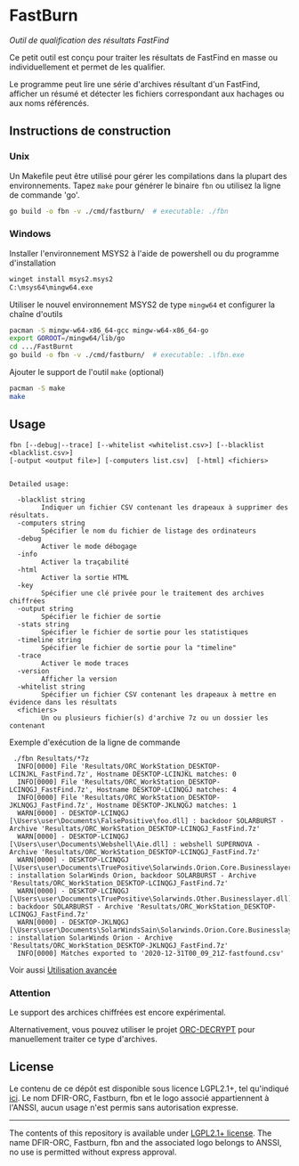 # FastBurn
*Outil de qualification des résultats FastFind*

Ce petit outil est conçu pour traiter les résultats de FastFind en masse ou individuellement et permet de les qualifier.

Le programme peut lire une série d'archives résultant d'un FastFind, afficher un résumé et détecter les fichiers correspondant aux hachages ou aux noms référencés.

## Instructions de construction
### Unix
Un Makefile peut être utilisé pour gérer les compilations dans la plupart des environnements.
Tapez `make` pour générer le binaire `fbn` ou utilisez la ligne de commande 'go'.

```bash
go build -o fbn -v ./cmd/fastburn/  # executable: ./fbn
```

### Windows
Installer l'environnement MSYS2 à l'aide de powershell ou du programme d'installation
```bash
winget install msys2.msys2
C:\msys64\mingw64.exe
```

Utiliser le nouvel environnement MSYS2 de type `mingw64` et configurer la chaîne d'outils
```bash
pacman -S mingw-w64-x86_64-gcc mingw-w64-x86_64-go
export GOROOT=/mingw64/lib/go
cd .../FastBurnt
go build -o fbn -v ./cmd/fastburn/  # executable: .\fbn.exe
```

Ajouter le support de l'outil `make` (optional)
```bash
pacman -S make
make
```

## Usage
```
fbn [--debug|--trace] [--whitelist <whitelist.csv>] [--blacklist <blacklist.csv>]
[-output <output file>] [-computers list.csv]  [-html] <fichiers>


Detailed usage:

  -blacklist string
        Indiquer un fichier CSV contenant les drapeaux à supprimer des résultats.
  -computers string
        Spécifier le nom du fichier de listage des ordinateurs
  -debug
        Activer le mode débogage
  -info
        Activer la traçabilité
  -html
        Activer la sortie HTML
  -key
        Spécifier une clé privée pour le traitement des archives chiffrées
  -output string
        Spécifier le fichier de sortie
  -stats string
        Spécifier le fichier de sortie pour les statistiques
  -timeline string
        Spécifier le fichier de sortie pour la "timeline"
  -trace
        Activer le mode traces
  -version
        Afficher la version
  -whitelist string
        Spécifier un fichier CSV contenant les drapeaux à mettre en évidence dans les résultats
  <fichiers>
        Un ou plusieurs fichier(s) d'archive 7z ou un dossier les contenant
```

Exemple d'exécution de la ligne de commande
```log
 ./fbn Resultats/*7z
  INFO[0000] File 'Resultats/ORC_WorkStation_DESKTOP-LCINJKL_FastFind.7z', Hostname DESKTOP-LCINJKL matches: 0
  INFO[0000] File 'Resultats/ORC_WorkStation_DESKTOP-LCINQGJ_FastFind.7z', Hostname DESKTOP-LCINQGJ matches: 4
  INFO[0000] File 'Resultats/ORC_WorkStation_DESKTOP-JKLNQGJ_FastFind.7z', Hostname DESKTOP-JKLNQGJ matches: 1
  WARN[0000] - DESKTOP-LCINQGJ [\Users\user\Documents\FalsePositive\foo.dll] : backdoor SOLARBURST - Archive 'Resultats/ORC_WorkStation_DESKTOP-LCINQGJ_FastFind.7z'
  WARN[0000] - DESKTOP-LCINQGJ [\Users\user\Documents\Webshell\Aie.dll] : webshell SUPERNOVA - Archive 'Resultats/ORC_WorkStation_DESKTOP-LCINQGJ_FastFind.7z'
  WARN[0000] - DESKTOP-LCINQGJ [\Users\user\Documents\TruePositive\Solarwinds.Orion.Core.Businesslayer.dll] : installation SolarWinds Orion, backdoor SOLARBURST - Archive 'Resultats/ORC_WorkStation_DESKTOP-LCINQGJ_FastFind.7z'
  WARN[0000] - DESKTOP-LCINQGJ [\Users\user\Documents\TruePositive\Solarwinds.Other.Businesslayer.dll] : backdoor SOLARBURST - Archive 'Resultats/ORC_WorkStation_DESKTOP-LCINQGJ_FastFind.7z'
  WARN[0000] - DESKTOP-JKLNQGJ [\Users\user\Documents\SolarWindsSain\Solarwinds.Orion.Core.Businesslayer.dll] : installation SolarWinds Orion - Archive 'Resultats/ORC_WorkStation_DESKTOP-JKLNQGJ_FastFind.7z'
  INFO[0000] Matches exported to '2020-12-31T00_09_21Z-fastfound.csv'
```

Voir aussi [Utilisation avancée](usage.md)

### Attention

Le support des archices chiffrées est encore expérimental.

Alternativement, vous pouvez utiliser le projet [ORC-DECRYPT](https://github.com/DFIR-ORC/orc-decrypt) pour manuellement traiter ce type d'archives.



## License

Le contenu de ce dépôt est disponible sous licence LGPL2.1+, tel qu'indiqué [ici](LICENSE).
Le nom DFIR-ORC, Fastburn, fbn et le logo associé appartiennent à l'ANSSI, aucun usage n'est permis sans autorisation expresse.

---

The contents of this repository is available under [LGPL2.1+ license](LICENSE).
The name DFIR-ORC, Fastburn, fbn and the associated logo belongs to ANSSI, no use is permitted without express approval.
